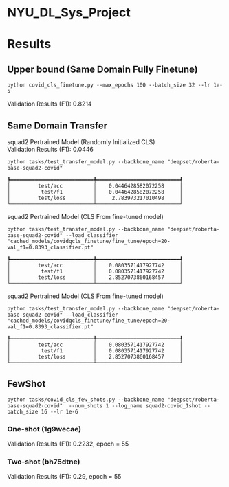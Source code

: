 # NYU_DL_Sys_Project

# Results
## Upper bound (Same Domain Fully Finetune)
```
python covid_cls_finetune.py --max_epochs 100 --batch_size 32 --lr 1e-5
```
Validation Results (F1): 0.8214

## Same Domain Transfer
squad2 Pertrained Model (Randomly Initialized CLS)  
Validation Results (F1): 0.0446
```
python tasks/test_transfer_model.py --backbone_name "deepset/roberta-base-squad2-covid"
```
```
┡━━━━━━━━━━━━━━━━━━━━━━━━━━━╇━━━━━━━━━━━━━━━━━━━━━━━━━━━┩
│         test/acc          │    0.0446428582072258     │
│          test/f1          │    0.0446428582072258     │
│         test/loss         │     2.783973217010498     │
└───────────────────────────┴───────────────────────────┘
```

squad2 Pertrained Model (CLS From fine-tuned model)  
```
python tasks/test_transfer_model.py --backbone_name "deepset/roberta-base-squad2-covid" --load_classifier "cached_models/covidqcls_finetune/fine_tune/epoch=20-val_f1=0.8393_classifier.pt"
```
```
┡━━━━━━━━━━━━━━━━━━━━━━━━━━━╇━━━━━━━━━━━━━━━━━━━━━━━━━━━┩
│         test/acc          │    0.0803571417927742     │
│          test/f1          │    0.0803571417927742     │
│         test/loss         │    2.8527073860168457     │
└───────────────────────────┴───────────────────────────┘
```
squad2 Pertrained Model (CLS From fine-tuned model)
```
python tasks/test_transfer_model.py --backbone_name "deepset/roberta-base-squad2-covid" --load_classifier "cached_models/covidqcls_finetune/fine_tune/epoch=20-val_f1=0.8393_classifier.pt"
```
```
┡━━━━━━━━━━━━━━━━━━━━━━━━━━━╇━━━━━━━━━━━━━━━━━━━━━━━━━━━┩
│         test/acc          │    0.0803571417927742     │
│          test/f1          │    0.0803571417927742     │
│         test/loss         │    2.8527073860168457     │
└───────────────────────────┴───────────────────────────┘
```

## FewShot
```
python tasks/covid_cls_few_shots.py --backbone_name "deepset/roberta-base-squad2-covid"  --num_shots 1 --log_name squad2-covid_1shot --batch_size 16 --lr 1e-6
```
### One-shot (1g9wecae)

Validation Results (F1): 0.2232, epoch = 55

### Two-shot (bh75dtne)
Validation Results (F1): 0.29, epoch = 55

<!-- ### Three-shot ()
Validation Results (F1): 0.29, epoch = 55

### Four-shot ()
Validation Results (F1): 0.29, epoch = 55

### Five-shot ()
Validation Results (F1): 0.29, epoch = 55 -->
